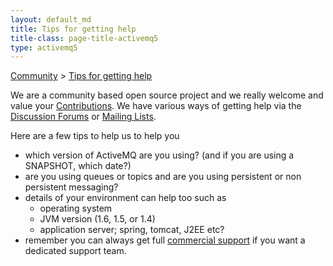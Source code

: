 ```yaml
---
layout: default_md
title: Tips for getting help 
title-class: page-title-activemq5
type: activemq5
--- 
```


[Community](community) > [Tips for getting help](tips-for-getting-help)


We are a community based open source project and we really welcome and value your [Contributions](contributing). We have various ways of getting help via the [Discussion Forums](discussion-forums) or [Mailing Lists](mailing-lists).

Here are a few tips to help us to help you

*   which version of ActiveMQ are you using? (and if you are using a SNAPSHOT, which date?)
*   are you using queues or topics and are you using persistent or non persistent messaging?
*   details of your environment can help too such as
    *   operating system
    *   JVM version (1.6, 1.5, or 1.4)
    *   application server; spring, tomcat, J2EE etc?
*   remember you can always get full [commercial support](support) if you want a dedicated support team.

